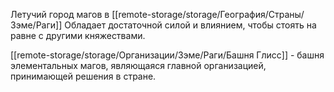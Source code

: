 Летучий город магов в [[remote-storage/storage/География/Страны/Зэме/Раги]]
Обладает достаточной силой и влиянием, чтобы стоять на равне с другими княжествами.

[[remote-storage/storage/Организации/Зэме/Раги/Башня Глисс]] - башня элементальных магов, являющаяся главной организацией, принимающей решения в стране.